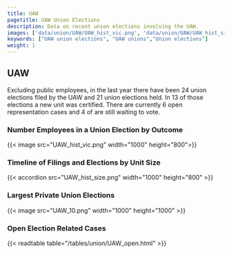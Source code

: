 ```yaml
---
title: UAW
pagetitle: UAW Union Elections
description: Data on recent union elections involving the UAW.
images: ['data/union/UAW/UAW_hist_vic.png', 'data/union/UAW/UAW_hist_size.png', 'data/union/UAW/UAW_10.png']
keywords: ["UAW union elections", "UAW unions","Union elections"]
weight: 1
---
```

##  UAW

Excluding public employees, in the last year there have been 24 union elections filed by the UAW and 21 union elections held. In 13 of those elections a new unit was certified. There are currently 6 open representation cases and 4 of are still waiting to vote.

### Number Employees in a Union Election by Outcome
{{< image src="UAW_hist_vic.png" width="1000" height="800">}}

### Timeline of Filings and Elections by Unit Size
{{< accordion src="UAW_hist_size.png" width="1000" height="800" >}}

### Largest Private Union Elections
{{< image src="UAW_10.png" width="1000" height="1000"  >}}

### Open Election Related Cases
{{< readtable table="/tables/union/UAW_open.html" >}}

